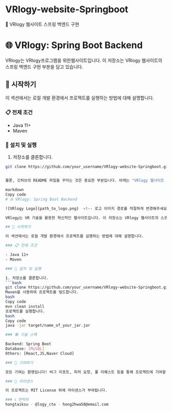 # VRlogy-website-Springboot
📁 VRlogy 웹사이트 스프링 백엔드 구현

# 🌐 VRlogy: Spring Boot Backend

VRlogy는 VRlogy프로그램을 위한웹사이트입니다. 이 저장소는 VRlogy 웹사이트의 스프링 백엔드 구현 부분을 담고 있습니다.

## 🚀 시작하기

이 섹션에서는 로컬 개발 환경에서 프로젝트를 실행하는 방법에 대해 설명합니다.

### 📋 전제 조건

- Java 11+
- Maven

### 🔧 설치 및 실행

1. 저장소를 클론합니다.
```bash
git clone https://github.com/your_username/VRlogy-website-Springboot.git


물론, 깃허브의 README 파일을 꾸미는 것은 중요한 부분입니다. 아래는 "VRlogy 웹사이트 스프링 백엔드 구현"에 대한 예시 README.md 파일입니다:

markdown
Copy code
# 🌐 VRlogy: Spring Boot Backend

![VRlogy Logo](path_to_logo.png)  <!-- 로고 이미지 경로를 적절하게 변경해주세요 -->

VRlogy는 VR 기술을 활용한 혁신적인 웹사이트입니다. 이 저장소는 VRlogy 웹사이트의 스프링 백엔드 구현 부분을 담고 있습니다.

## 🚀 시작하기

이 섹션에서는 로컬 개발 환경에서 프로젝트를 실행하는 방법에 대해 설명합니다.

### 📋 전제 조건

- Java 11+
- Maven

### 🔧 설치 및 실행

1. 저장소를 클론합니다.
```bash
git clone https://github.com/your_username/VRlogy-website-Springboot.git
Maven을 사용하여 프로젝트를 빌드합니다.
bash
Copy code
mvn clean install
프로젝트를 실행합니다.
bash
Copy code
java -jar target/name_of_your_jar.jar

### 🛠️ 기술 스택

Backend: Spring Boot
Database: [MySQL]
Others: [React,JS,Naver Cloud]

### 🤝 기여하기

모든 기여는 환영입니다! 버그 리포트, 피처 요청, 풀 리퀘스트 등을 통해 프로젝트에 기여할 수 있습니다.

### 📜 라이센스

이 프로젝트는 MIT License 하에 라이센스가 부여됩니다.

### 📞 연락처
hongtaiksu - @logy_cto - hong2hwa58@email.com
